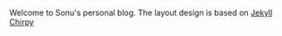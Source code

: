 Welcome to Sonu's personal blog. The layout design is based on [Jekyll
Chirpy](https://github.com/cotes2020/jekyll-theme-chirpy)
